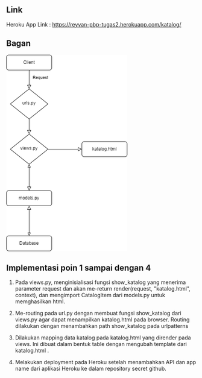 ## Link

Heroku App Link : https://reyvan-pbp-tugas2.herokuapp.com/katalog/

## Bagan

![BAGAN](/katalog/bagan.png)

## Implementasi poin 1 sampai dengan 4

1. Pada views.py, menginisialisasi fungsi show_katalog yang menerima parameter request dan akan me-return render(request, "katalog.html", context), dan mengimport CatalogItem dari models.py untuk memghasilkan html.

2. Me-routing pada url.py dengan membuat fungsi show_katalog dari views.py agar dapat menampilkan katalog.html pada browser. Routing dilakukan dengan menambahkan path show_katalog pada urlpatterns

3. Dilakukan mapping data katalog pada katalog.html yang dirender pada views. Ini dibuat dalam bentuk table dengan mengubah template dari katalog.html .

4. Melakukan deployment pada Heroku setelah menambahkan API dan app name dari aplikasi Heroku ke dalam repository secret github.
